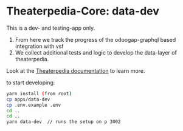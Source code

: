 # Theaterpedia-Core: data-dev

This is a dev- and testing-app only.
1. From here we track the progress of the odoogap-graphql based integration with vsf
2. We collect additional tests and logic to develop the data-layer of theaterpedia.

Look at the [Theaterpedia documentation](https://docs.theaterpedia.org/) to learn more.

to start developing:
```bash
yarn install (from root)
cp apps/data-dev
cp .env.example .env
cd ..
cd ..
yarn data-dev  // runs the setup on p 3002
```

